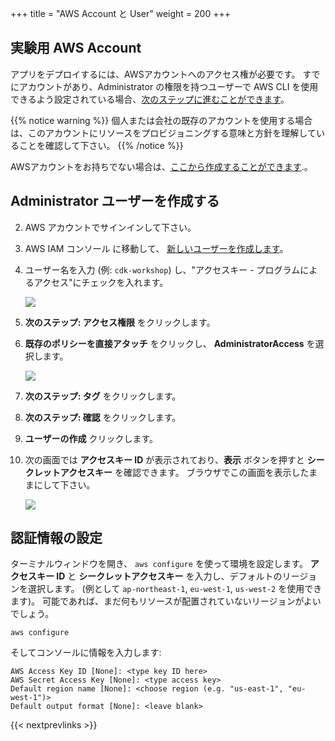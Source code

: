 +++
title = "AWS Account と User"
weight = 200
+++

## 実験用 AWS Account

アプリをデプロイするには、AWSアカウントへのアクセス権が必要です。
すでにアカウントがあり、Administrator の権限を持つユーザーで AWS CLI を使用できるよう設定されている場合、[次のステップに進むことができます](./300-nodejs.html)。

{{% notice warning %}}
個人または会社の既存のアカウントを使用する場合は、このアカウントにリソースをプロビジョニングする意味と方針を理解していることを確認して下さい。
{{% /notice %}}

AWSアカウントをお持ちでない場合は、[ここから作成することができます](https://portal.aws.amazon.com/billing/signup).。

## Administrator ユーザーを作成する

2. AWS アカウントでサインインして下さい。
3. AWS IAM コンソール に移動して、 [新しいユーザーを作成します](https://console.aws.amazon.com/iam/home?#/users$new)。
4. ユーザー名を入力 (例: `cdk-workshop`) し、"アクセスキー - プログラムによるアクセス"にチェックを入れます。

    ![](./new-user-1.png)

5. **次のステップ: アクセス権限** をクリックします。
6. **既存のポリシーを直接アタッチ** をクリックし、 **AdministratorAccess** を選択します。

    ![](./new-user-2.png)

7. **次のステップ: タグ** をクリックします。
8. **次のステップ: 確認** をクリックします。
9. **ユーザーの作成** クリックします。
10. 次の画面では **アクセスキー ID** が表示されており、**表示** ボタンを押すと **シークレットアクセスキー** を確認できます。 ブラウザでこの画面を表示したままにして下さい。

    ![](./new-user-3.png)

## 認証情報の設定

ターミナルウィンドウを開き、 `aws configure` を使って環境を設定します。
__アクセスキー ID__ と __シークレットアクセスキー__ を入力し、デフォルトのリージョンを選択します。 (例として `ap-northeast-1`, `eu-west-1`, `us-west-2` を使用できます)。
可能であれば、まだ何もリソースが配置されていないリージョンがよいでしょう。

```
aws configure
```

そしてコンソールに情報を入力します: 

```
AWS Access Key ID [None]: <type key ID here>
AWS Secret Access Key [None]: <type access key>
Default region name [None]: <choose region (e.g. "us-east-1", "eu-west-1")>
Default output format [None]: <leave blank>
```

{{< nextprevlinks >}}